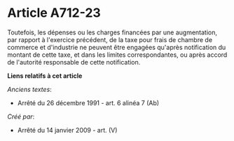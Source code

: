 # Article A712-23

Toutefois, les dépenses ou les charges financées par une augmentation, par rapport à l'exercice précédent, de la taxe pour
frais de chambre de commerce et d'industrie ne peuvent être engagées qu'après notification du montant de cette taxe, et dans
les limites correspondantes, ou après accord de l'autorité responsable de cette notification.

**Liens relatifs à cet article**

_Anciens textes_:

  - Arrêté du 26 décembre 1991 - art. 6 alinéa 7 (Ab)

_Créé par_:

  - Arrêté du 14 janvier 2009 - art. (V)
